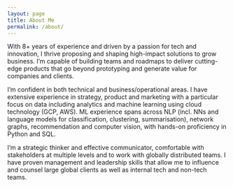```yaml
---
layout: page
title: About Me
permalink: /about/
---
```


With 8+ years of experience and driven by a passion for tech and innovation, I thrive proposing and shaping high-impact solutions to grow business. I’m capable of building teams and roadmaps to deliver cutting-edge products that go beyond prototyping and generate value for companies and clients. 

I’m confident in both technical and business/operational areas. I have extensive experience in strategy, product and marketing with a particular focus on data including analytics and machine learning using cloud technology (GCP, AWS). ML experience spans across NLP (incl. NNs and language models for classification, clustering, summarisation), network graphs, recommendation and computer vision, with hands-on proficiency in Python and SQL.

I’m a strategic thinker and effective communicator, comfortable with stakeholders at multiple levels and to work with globally distributed teams. I have proven management and leadership skills that allow me to influence and counsel large global clients as well as internal tech and non-tech teams. 
